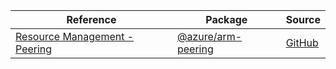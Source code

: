 | Reference | Package | Source |
|---|---|---|
|[Resource Management - Peering](arm-peering-readme.md)|[@azure/arm-peering](https://www.npmjs.com/package/@azure/arm-peering)|[GitHub](https://github.com/Azure/azure-sdk-for-js/blob/main/sdk/peering/arm-peering)|
